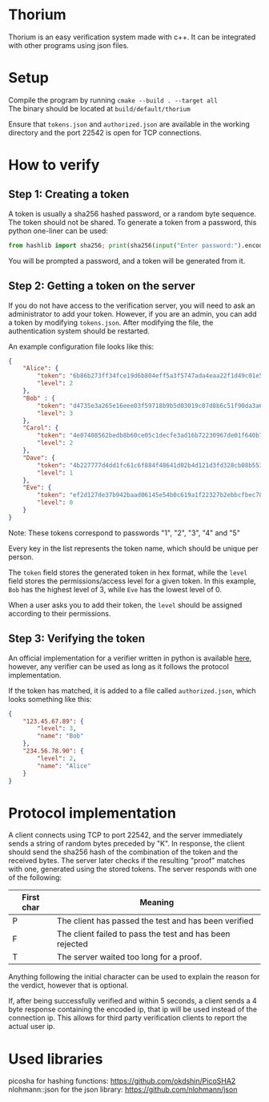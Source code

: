 # Thorium
Thorium is an easy verification system made with c++. It can be integrated with other programs using json files.
# Setup
Compile the program by running `cmake --build . --target all`  
The binary should be located at `build/default/thorium`

Ensure that `tokens.json` and `authorized.json` are available in the working directory and the port 22542 is open for TCP connections.
# How to verify
## Step 1: Creating a token
A token is usually a sha256 hashed password, or a random byte sequence. The token should not be shared. To generate a token from a password, this python one-liner can be used:
```python
from hashlib import sha256; print(sha256(input("Enter password:").encode()).digest().hex())
```
You will be prompted a password, and a token will be generated from it.
## Step 2: Getting a token on the server
If you do not have access to the verification server, you will need to ask an administrator to add your token. However, if you are an admin, you can add a token by modifying `tokens.json`. After modifying the file, the authentication system should be restarted.

An example configuration file looks like this:
```json
{
	"Alice": {
		"token": "6b86b273ff34fce19d6b804eff5a3f5747ada4eaa22f1d49c01e52ddb7875b4b",
		"level": 2
	},
	"Bob" : {
		"token": "d4735e3a265e16eee03f59718b9b5d03019c07d8b6c51f90da3a666eec13ab35",
		"level": 3
	},
	"Carol": {
		"token": "4e07408562bedb8b60ce05c1decfe3ad16b72230967de01f640b7e4729b49fce",
		"level": 2
	},
	"Dave": {
		"token": "4b227777d4dd1fc61c6f884f48641d02b4d121d3fd328cb08b5531fcacdabf8a",
		"level": 1
	},
	"Eve": {
		"token": "ef2d127de37b942baad06145e54b0c619a1f22327b2ebbcfbec78f5564afe39d",
		"level": 0
	}
}
```
Note: These tokens correspond to passwords "1", "2", "3", "4" and "5"

Every key in the list represents the token name, which should be unique per person.

The `token` field stores the generated token in hex format, while the `level` field stores the permissions/access level for a given token. In this example, `Bob` has the highest level of 3, while `Eve` has the lowest level of 0.

When a user asks you to add their token, the `level` should be assigned according to their permissions.
## Step 3: Verifying the token
An official implementation for a verifier written in python is available [here](https://cdn.discordapp.com/attachments/602689326039433236/1183381683274272949/thorium_client.py), however, any verifier can be used as long as it follows the protocol implementation.

If the token has matched, it is added to a file called `authorized.json`, which looks something like this:
```json
{
	"123.45.67.89": {
        "level": 3,
        "name": "Bob"
    },
	"234.56.78.90": {
        "level": 2,
        "name": "Alice"
    }
}
```
# Protocol implementation
A client connects using TCP to port 22542, and the server immediately sends a string of random bytes preceded by "K". In response, the client should send the sha256 hash of the combination of the token and the received bytes. The server later checks if the resulting "proof" matches with one, generated using the stored tokens. The server responds with one of the following:

| First char | Meaning                                                  |
| ---------- | -------------------------------------------------------- |
| P          | The client has passed the test and has been verified     | 
| F          | The client failed to pass the test and has been rejected |
| T          | The server waited too long for a proof.                  |

Anything following the initial character can be used to explain the reason for the verdict, however that is optional.

If, after being successfully verified and within 5 seconds, a client sends a 4 byte response containing the encoded ip, that ip will be used instead of the connection ip. This allows for third party verification clients to report the actual user ip.
# Used libraries
picosha for hashing functions: https://github.com/okdshin/PicoSHA2 <br>
nlohmann::json for the json library: https://github.com/nlohmann/json

